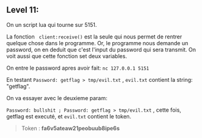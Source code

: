 ## **Level 11:**

On un script lua qui tourne sur 5151.

La fonction ` client:receive()` est la seule qui nous permet de rentrer quelque chose dans le programme. Or, le programme nous demande un password, on en deduit que c'est l'input du password qui sera transmit. On voit aussi que cette fonction set deux variables.

On entre le password apres avoir fait: `nc 127.0.0.1 5151`

En testant `Password: getflag > tmp/evil.txt` , `evil.txt` contient la string: "getflag".

On va essayer avec le deuxieme param:

`Password: bullshit ; Password: getflag > tmp/evil.txt` , cette fois, getflag est executé, et `evil.txt` contient le token.

> Token : **fa6v5ateaw21peobuub8ipe6s**